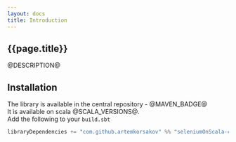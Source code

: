 ```yaml
---
layout: docs
title: Introduction
---
```


## {{page.title}}

@DESCRIPTION@

## Installation

The library is available in the central repository - @MAVEN_BADGE@
<br>It is available on scala @SCALA_VERSIONS@.
<br>Add the following to your `build.sbt`
```scala
libraryDependencies += "com.github.artemkorsakov" %% "seleniumOnScala-core" % "@VERSION@"
```
